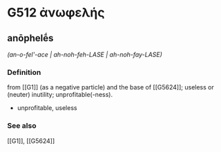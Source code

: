# G512 ἀνωφελής

## anōphelḗs

_(an-o-fel'-ace | ah-noh-feh-LASE | ah-noh-fay-LASE)_

### Definition

from [[G1]] (as a negative particle) and the base of [[G5624]]; useless or (neuter) inutility; unprofitable(-ness).

- unprofitable, useless

### See also

[[G1]], [[G5624]]

